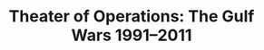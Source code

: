 ---
ee_id_show: '4472'
title: 'Theater of Operations: The Gulf Wars 1991–2011'
url: theater-of-operations-the-gulf-wars-19912011
live_url:
year: '2019'
venue: MoMA P.S.1
state_country: New York
type:
dates:
wwwnews:
wwweblast:
www:
pitch: The good ppl @ Rhizome gave the IRL treatment 2 my 2005 readymade vid game
  Bomb Iraq
ps:
credits:
download:
layout: shows
---
